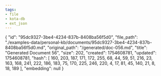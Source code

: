 ```yaml
---
tags:
- file
- kota-db
- ext_json
---
```

{
  "id": "95dc9327-3be4-4234-837b-8408ba56f5d0",
  "file_path": "./examples-data/personal-kb/documents/95dc9327-3be4-4234-837b-8408ba56f5d0.md",
  "original_path": "/generated/doc-056.md",
  "title": "Generated Document 56",
  "size": 202,
  "created": 1754608781,
  "updated": 1754608781,
  "hash": [
    160,
    203,
    187,
    171,
    172,
    255,
    68,
    44,
    59,
    51,
    216,
    23,
    163,
    168,
    241,
    222,
    186,
    183,
    75,
    170,
    225,
    246,
    220,
    4,
    17,
    81,
    45,
    140,
    21,
    8,
    18,
    189
  ],
  "embedding": null
}